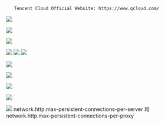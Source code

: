        Tencent Cloud Official Website: https://www.qcloud.com/
       
   
   ![](//mc.qcloudimg.com/static/img/8427faa2f38459402cf3887d47c97403/image.png)
   

![](//mc.qcloudimg.com/static/img/df1f28d22e12396946e2e210981d9b8e/image.png)
   

  ![](//mc.qcloudimg.com/static/img/9cdfcd6cefc295c77997e19ef11bf240/image.png)
  
  
![](//mc.qcloudimg.com/static/img/c106f874195ac9cd3e4b08c7e77af702/image.png)
![](//mc.qcloudimg.com/static/img/3929b0e5d7641a49506bd9a51575ff2d/image.png)
![](//mc.qcloudimg.com/static/img/b73c7d9a1510be732a4a576619212f81/image.png)

![](//mc.qcloudimg.com/static/img/c584d5fa539c32c0525f2fd9582c995c/image.png)

![](//mc.qcloudimg.com/static/img/474f31552e37c7a7bd8276090293e469/image.png)

![](//mc.qcloudimg.com/static/img/987d73ae3334f2de607586904920bea4/image.png)

![](//mc.qcloudimg.com/static/img/afe6b4a9e925c5063a541d4f4b25edb9/image.png)

![](//mc.qcloudimg.com/static/img/55a314aef0a03fa596b281b48ef2d7f9/image.png)
network.http.max-persistent-connections-per-server 和 network.http.max-persistent-connections-per-proxy
